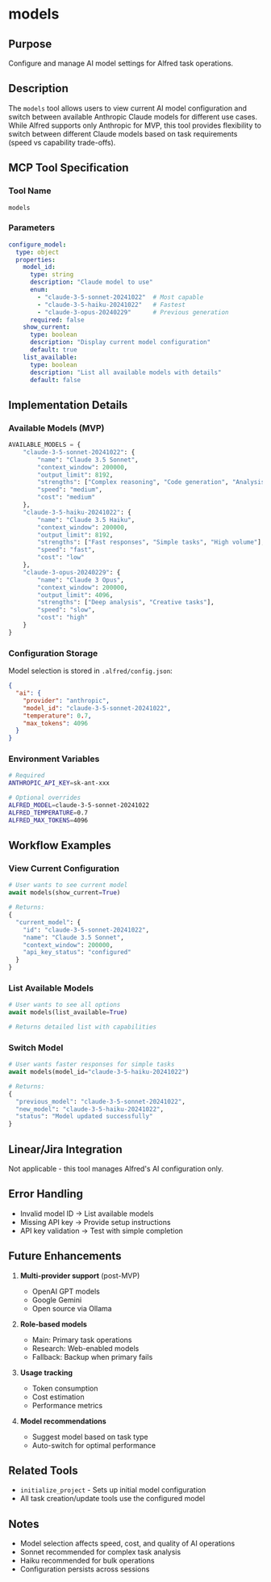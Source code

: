 # models

## Purpose
Configure and manage AI model settings for Alfred task operations.

## Description
The `models` tool allows users to view current AI model configuration and switch between available Anthropic Claude models for different use cases. While Alfred supports only Anthropic for MVP, this tool provides flexibility to switch between different Claude models based on task requirements (speed vs capability trade-offs).

## MCP Tool Specification

### Tool Name
`models`

### Parameters
```yaml
configure_model:
  type: object
  properties:
    model_id:
      type: string
      description: "Claude model to use"
      enum: 
        - "claude-3-5-sonnet-20241022"  # Most capable
        - "claude-3-5-haiku-20241022"   # Fastest
        - "claude-3-opus-20240229"      # Previous generation
      required: false
    show_current:
      type: boolean
      description: "Display current model configuration"
      default: true
    list_available:
      type: boolean
      description: "List all available models with details"
      default: false
```

## Implementation Details

### Available Models (MVP)
```python
AVAILABLE_MODELS = {
    "claude-3-5-sonnet-20241022": {
        "name": "Claude 3.5 Sonnet",
        "context_window": 200000,
        "output_limit": 8192,
        "strengths": ["Complex reasoning", "Code generation", "Analysis"],
        "speed": "medium",
        "cost": "medium"
    },
    "claude-3-5-haiku-20241022": {
        "name": "Claude 3.5 Haiku", 
        "context_window": 200000,
        "output_limit": 8192,
        "strengths": ["Fast responses", "Simple tasks", "High volume"],
        "speed": "fast",
        "cost": "low"
    },
    "claude-3-opus-20240229": {
        "name": "Claude 3 Opus",
        "context_window": 200000,
        "output_limit": 4096,
        "strengths": ["Deep analysis", "Creative tasks"],
        "speed": "slow",
        "cost": "high"
    }
}
```

### Configuration Storage
Model selection is stored in `.alfred/config.json`:
```json
{
  "ai": {
    "provider": "anthropic",
    "model_id": "claude-3-5-sonnet-20241022",
    "temperature": 0.7,
    "max_tokens": 4096
  }
}
```

### Environment Variables
```bash
# Required
ANTHROPIC_API_KEY=sk-ant-xxx

# Optional overrides
ALFRED_MODEL=claude-3-5-sonnet-20241022
ALFRED_TEMPERATURE=0.7
ALFRED_MAX_TOKENS=4096
```

## Workflow Examples

### View Current Configuration
```python
# User wants to see current model
await models(show_current=True)

# Returns:
{
  "current_model": {
    "id": "claude-3-5-sonnet-20241022",
    "name": "Claude 3.5 Sonnet",
    "context_window": 200000,
    "api_key_status": "configured"
  }
}
```

### List Available Models
```python
# User wants to see all options
await models(list_available=True)

# Returns detailed list with capabilities
```

### Switch Model
```python
# User wants faster responses for simple tasks
await models(model_id="claude-3-5-haiku-20241022")

# Returns:
{
  "previous_model": "claude-3-5-sonnet-20241022",
  "new_model": "claude-3-5-haiku-20241022",
  "status": "Model updated successfully"
}
```

## Linear/Jira Integration
Not applicable - this tool manages Alfred's AI configuration only.

## Error Handling
- Invalid model ID → List available models
- Missing API key → Provide setup instructions
- API key validation → Test with simple completion

## Future Enhancements
1. **Multi-provider support** (post-MVP)
   - OpenAI GPT models
   - Google Gemini
   - Open source via Ollama

2. **Role-based models**
   - Main: Primary task operations
   - Research: Web-enabled models
   - Fallback: Backup when primary fails

3. **Usage tracking**
   - Token consumption
   - Cost estimation
   - Performance metrics

4. **Model recommendations**
   - Suggest model based on task type
   - Auto-switch for optimal performance

## Related Tools
- `initialize_project` - Sets up initial model configuration
- All task creation/update tools use the configured model

## Notes
- Model selection affects speed, cost, and quality of AI operations
- Sonnet recommended for complex task analysis
- Haiku recommended for bulk operations
- Configuration persists across sessions